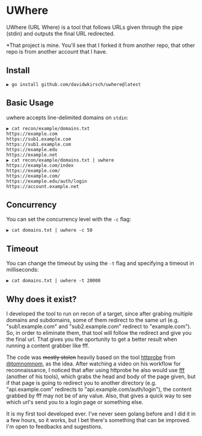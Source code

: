 # UWhere

UWhere (URL Where) is a tool that follows URLs given through the pipe (stdin) and outputs the final URL redirected.

*That project is mine. You'll see that I forked it from another repo, that other repo is from another account that I have.
## Install

```
▶ go install github.com/davidwkirsch/uwhere@latest
```

## Basic Usage

uwhere accepts line-delimited domains on `stdin`:

```
▶ cat recon/example/domains.txt
https://example.com
https://sub1.example.com
https://sub1.example.com
https://example.edu
https://example.net
▶ cat recon/example/domains.txt | uwhere
https://example.com/index
https://example.com/
https://example.com/
https://example.edu/auth/login
https://account.example.net
```

## Concurrency

You can set the concurrency level with the `-c` flag:

```
▶ cat domains.txt | uwhere -c 50
```

## Timeout

You can change the timeout by using the `-t` flag and specifying a timeout in milliseconds:

```
▶ cat domains.txt | uwhere -t 20000
```


## Why does it exist?

I developed the tool to run on recon of a target, since after grabing multiple domains and subdomains, some of them redirect to the same url (e.g. "sub1.example.com" and "sub2.example.com" redirect to "example.com"). So, in order to eliminate them, that tool will follow the redirect and give you the final url. That gives you the oportunity to get a better result when running a content grabber like fff.

The code was ~~mostly stolen~~ heavily based on the tool [httprobe](https://github.com/tomnomnom/httprobe) from [@tomnomnom](https://github.com/tomnomnom), as the idea. After watching a video on his workflow for reconnaissance, I noticed that after using httprobe he also would use [fff](https://github.com/tomnomnom/fff) (another of his tools), which grabs the head and body of the page given, but if that page is going to redirect you to another directory (e.g. "api.example.com" redirects to "api.example.com/auth/login"), the content grabbed by fff may not be of any value. Also, that gives a quick way to see which url's send you to a login page or something else.

It is my first tool developed ever. I've never seen golang before and I did it in a few hours, so it works, but I bet there's something that can be improved. I'm open to feedbacks and sugestions.

